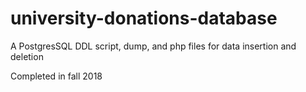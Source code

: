 # university-donations-database
A PostgresSQL DDL script, dump, and php files for data insertion and deletion

Completed in fall 2018
